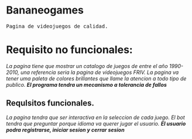 # Bananeogames
<samp>Pagina de videojuegos de calidad.</samp>
<h1>Requisito no funcionales:</h1>
<em>La pagina tiene que mostrar un catalogo de juegos de entre el año 1990-2010, una referencia seria la pagina de videojuegos FRIV.</em>
<em>La pagina va tener uma paleta de colores brillantes que llame la atencion a todo tipo de publico.</em>
<strong><em>El programa tendra un mecanismo a tolerancia de fallos</em></strong>



<h2>RequIsitos funcionales.</h2>
<em>La pagina tendra que ser interactiva en la seleccion de cada juego.</em>
<em>El bot tendra que preguntar porque idioma va querer jugar el usuario.</em>
<strong><em>El usuario podra registrarse, iniciar sesion y cerrar sesion </em></strong>




